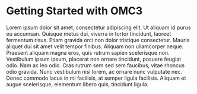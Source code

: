# Getting Started with OMC3

Lorem ipsum dolor sit amet, consectetur adipiscing elit.
Ut aliquam id purus eu accumsan. Quisque metus dui, viverra in tortor tincidunt, laoreet fermentum risus.
Etiam gravida orci non dolor tristique consectetur. Mauris aliquet dui sit amet velit tempor finibus.
Aliquam non ullamcorper neque. Praesent aliquam magna eros, quis rutrum sapien scelerisque non.
Vestibulum ipsum ipsum, placerat non ornare tincidunt, posuere feugiat odio.
Nam ac leo odio.
Cras rutrum sem sed sem faucibus, vitae rhoncus odio gravida.
Nunc vestibulum nisl lorem, ac ornare nunc vulputate nec.
Donec commodo lacus in mi facilisis, at semper ligula facilisis.
Aliquam et augue scelerisque, elementum libero quis, tincidunt ligula.
